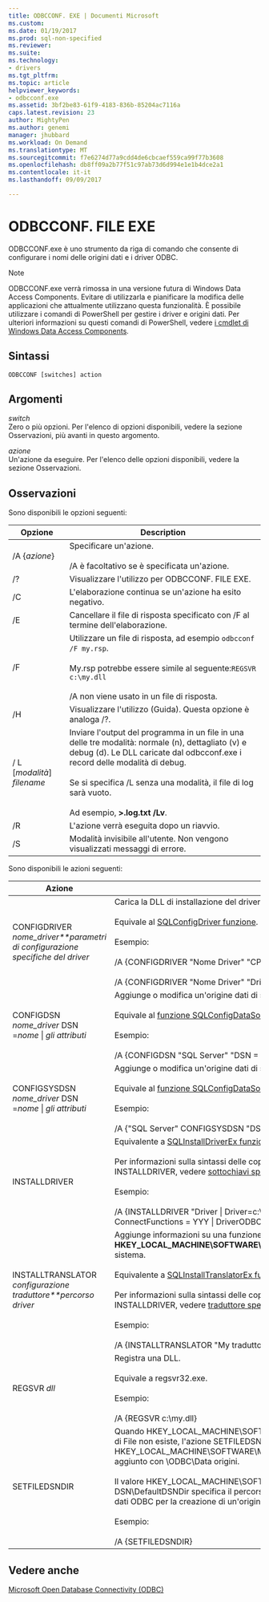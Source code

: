 ```yaml
---
title: ODBCCONF. EXE | Documenti Microsoft
ms.custom: 
ms.date: 01/19/2017
ms.prod: sql-non-specified
ms.reviewer: 
ms.suite: 
ms.technology:
- drivers
ms.tgt_pltfrm: 
ms.topic: article
helpviewer_keywords:
- odbcconf.exe
ms.assetid: 3bf2be83-61f9-4183-836b-85204ac7116a
caps.latest.revision: 23
author: MightyPen
ms.author: genemi
manager: jhubbard
ms.workload: On Demand
ms.translationtype: MT
ms.sourcegitcommit: f7e6274d77a9cdd4de6cbcaef559ca99f77b3608
ms.openlocfilehash: db8ff09a2b77f51c97ab73d6d994e1e1b4dce2a1
ms.contentlocale: it-it
ms.lasthandoff: 09/09/2017

---
```

# <a name="odbcconfexe"></a>ODBCCONF. FILE EXE
ODBCCONF.exe è uno strumento da riga di comando che consente di configurare i nomi delle origini dati e i driver ODBC.  
  
> [!NOTE]  
>  ODBCCONF.exe verrà rimossa in una versione futura di Windows Data Access Components. Evitare di utilizzarla e pianificare la modifica delle applicazioni che attualmente utilizzano questa funzionalità. È possibile utilizzare i comandi di PowerShell per gestire i driver e origini dati. Per ulteriori informazioni su questi comandi di PowerShell, vedere [i cmdlet di Windows Data Access Components](https://technet.microsoft.com/library/hh771019.aspx).  
  
## <a name="syntax"></a>Sintassi  
  
```  
ODBCCONF [switches] action  
```  
  
## <a name="arguments"></a>Argomenti  
 *switch*  
 Zero o più opzioni. Per l'elenco di opzioni disponibili, vedere la sezione Osservazioni, più avanti in questo argomento.  
  
 *azione*  
 Un'azione da eseguire. Per l'elenco delle opzioni disponibili, vedere la sezione Osservazioni.  
  
## <a name="remarks"></a>Osservazioni  
 Sono disponibili le opzioni seguenti:  
  
|Opzione|Description|  
|------------|-----------------|  
|/A {*azione*}|Specificare un'azione.<br /><br /> /A è facoltativo se è specificata un'azione.|  
|/?|Visualizzare l'utilizzo per ODBCCONF. FILE EXE.|  
|/C|L'elaborazione continua se un'azione ha esito negativo.|  
|/E|Cancellare il file di risposta specificato con /F al termine dell'elaborazione.|  
|/F|Utilizzare un file di risposta, ad esempio `odbcconf /F my.rsp`.<br /><br /> My.rsp potrebbe essere simile al seguente:`REGSVR c:\my.dll`<br /><br /> /A non viene usato in un file di risposta.|  
|/H|Visualizzare l'utilizzo (Guida). Questa opzione è analoga /?.|  
|/ L [*modalità*] *filename*|Inviare l'output del programma in un file in una delle tre modalità: normale (n), dettagliato (v) e debug (d). Le DLL caricate dal odbcconf.exe i record delle modalità di debug.<br /><br /> Se si specifica /L senza una modalità, il file di log sarà vuoto.<br /><br /> Ad esempio, **>.log.txt /Lv**.|  
|/R|L'azione verrà eseguita dopo un riavvio.|  
|/S|Modalità invisibile all'utente. Non vengono visualizzati messaggi di errore.|  
  
 Sono disponibili le azioni seguenti:  
  
|Azione|Description|  
|------------|-----------------|  
|CONFIGDRIVER *nome_driver**parametri di configurazione specifiche del driver*|Carica la DLL di installazione del driver appropriato e chiama il **ConfigDriver** (funzione).<br /><br /> Equivale al [SQLConfigDriver funzione](../odbc/reference/syntax/sqlconfigdriver-function.md).<br /><br /> Esempio:<br /><br /> /A {CONFIGDRIVER "Nome Driver" "CPTimeout = 60"}<br /><br /> /A {CONFIGDRIVER "Nome Driver" "DriverODBCVer = 03.80"}|  
|CONFIGDSN *nome_driver* DSN =*nome* &#124; *gli attributi*|Aggiunge o modifica un'origine dati di sistema.<br /><br /> Equivale al [funzione SQLConfigDataSource](../odbc/reference/syntax/sqlconfigdatasource-function.md).<br /><br /> Esempio:<br /><br /> /A {CONFIGDSN "SQL Server" "DSN = Nome &#124; Server = srv "}|  
|CONFIGSYSDSN *nome_driver* DSN =*nome* &#124; *gli attributi*|Aggiunge o modifica un'origine dati di sistema.<br /><br /> Equivale al [funzione SQLConfigDataSource](../odbc/reference/syntax/sqlconfigdatasource-function.md).<br /><br /> Esempio:<br /><br /> /A {"SQL Server" CONFIGSYSDSN "DSN = Nome &#124; Server = srv "}|  
|INSTALLDRIVER|Equivalente a [SQLInstallDriverEx funzione](../odbc/reference/syntax/sqlinstalldriverex-function.md).<br /><br /> Per informazioni sulla sintassi delle coppie parola chiave / valore passata a INSTALLDRIVER, vedere [sottochiavi specifica del Driver](../odbc/reference/install/driver-specification-subkeys.md).<br /><br /> Esempio:<br /><br /> /A {INSTALLDRIVER "Driver &#124; Driver=c:\your.dll &#124; Setup=c:\your.dll &#124; APILevel = 2 &#124; ConnectFunctions = YYY &#124; DriverODBCVer = 03.50 &#124; FileUsage = 0 &#124; SQLLevel = 1"}|  
|INSTALLTRANSLATOR *configurazione traduttore**percorso driver*|Aggiunge informazioni su una funzione di conversione per la **HKEY_LOCAL_MACHINE\SOFTWARE\ODBC\ODBCINST.INI\ODBC** chiave del Registro di sistema.<br /><br /> Equivalente a [SQLInstallTranslatorEx funzione](../odbc/reference/syntax/sqlinstalltranslatorex-function.md).<br /><br /> Per informazioni sulla sintassi delle coppie parola chiave / valore passata a INSTALLDRIVER, vedere [traduttore specifica sottochiavi](../odbc/reference/install/translator-specification-subkeys.md).<br /><br /> Esempio:<br /><br /> /A {INSTALLTRANSLATOR "My traduttore &#124; Translator=c:\My.dll &#124; Setup=c:\My.dll"}|  
|REGSVR *dll*|Registra una DLL.<br /><br /> Equivale a regsvr32.exe.<br /><br /> Esempio:<br /><br /> /A {REGSVR c:\my.dll}|  
|SETFILEDSNDIR|Quando HKEY_LOCAL_MACHINE\SOFTWARE\ODBC\ODBC.INI\ODBC DSN\DefaultDSNDir di File non esiste, l'azione SETFILEDSNDIR la creerà e assegnarvi il valore in HKEY_LOCAL_MACHINE\SOFTWARE\Microsoft\Windows\CurrentVersion\CommonFilesDir, aggiunto con \ODBC\Data origini.<br /><br /> Il valore HKEY_LOCAL_MACHINE\SOFTWARE\ODBC\ODBC.INI\ODBC File DSN\DefaultDSNDir specifica il percorso predefinito utilizzato dall'amministratore origine dati ODBC per la creazione di un'origine dati basata su file.<br /><br /> Esempio:<br /><br /> /A {SETFILEDSNDIR}|  
  
## <a name="see-also"></a>Vedere anche  
 [Microsoft Open Database Connectivity (ODBC)](../odbc/microsoft-open-database-connectivity-odbc.md)

